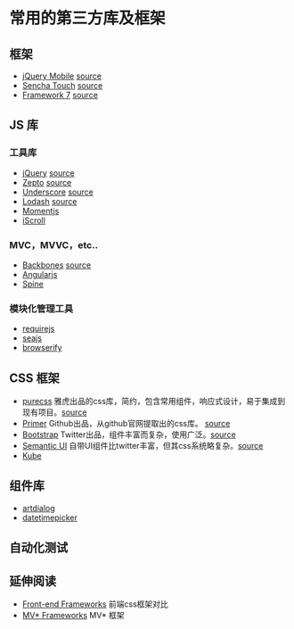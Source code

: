 # 常用的第三方库及框架

## 框架
* [jQuery Mobile]() [source]()
* [Sencha Touch]() [source]()
* [Framework 7]() [source]()

## JS 库
### 工具库
* [jQuery](https://jquery.com/)  [source](https://github.com/jquery/jquery)
* [Zepto](http://zeptojs.com/) [source](https://github.com/madrobby/zepto/)
* [Underscore](http://underscorejs.org/) [source](https://github.com/jashkenas/underscore)
* [Lodash](https://lodash.com/) [source](https://github.com/lodash/lodash/)
* [Momentjs]()
* [iScroll]()

### MVC，MVVC，etc..
* [Backbones](http://backbonejs.org/) [source](https://github.com/jashkenas/backbone/)
* [Angularjs]()
* [Spine]()

### 模块化管理工具
* [requirejs]()
* [seajs]()
* [browserify](http://browserify.org/)

## CSS 框架
* [purecss](http://purecss.io/) 雅虎出品的css库，简约，包含常用组件，响应式设计，易于集成到现有项目。[source](https://github.com/yahoo/pure/)
* [Primer](http://primercss.io/) Github出品，从github官网提取出的css库。 [source](https://github.com/primer/primer)
* [Bootstrap](http://getbootstrap.com/) Twitter出品，组件丰富而复杂，使用广泛。[source](https://github.com/twbs/bootstrap/)
* [Semantic UI](http://semantic-ui.com/) 自带UI组件比twitter丰富，但其css系统略复杂。[source](https://github.com/semantic-org/semantic-ui/)
* [Kube](https://imperavi.com/kube/css/)

## 组件库
* [artdialog]()
* [datetimepicker]()

## 自动化测试

## 延伸阅读
* [Front-end Frameworks](http://usablica.github.io/front-end-frameworks/compare.html) 前端css框架对比
* [MV* Frameworks](http://todomvc.com/) MV* 框架

